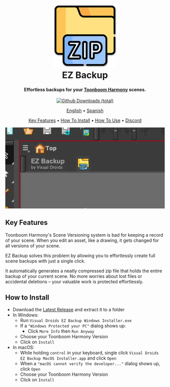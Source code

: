 <h1 align="center">
  <br>
  <a href="https://github.com/VisualDroids/EZ-Backup-for-Toonboom-Harmony/releases/latest"><img src="https://raw.githubusercontent.com/visualdroids/EZ-Backup-for-Toonboom-Harmony/master/design/docs/ezbackup.png" alt="Download EZ Backup" width="200"></a>
  <br>
  EZ Backup
  <br>
</h1>

<h4 align="center">Effortless backups for your <a href="https://www.toonboom.com/products/harmony" target="_blank">Toonboom Harmony</a> scenes.</h4>

<div align="center">

<p align="center">

[![Github Downloads (total)](https://img.shields.io/github/downloads/VisualDroids/EZ-Backup-for-Toonboom-Harmony/total)](https://)

</p>

<p align="center">
  <a href="#how-to-use">English</a>
   •
  <a href="./readme-spa.md">Spanish</a>
</p>
<p align="center">
  <a href="#key-features">Key Features</a>
   •
  <a href="#how-to-install">How To Install</a>
   •
  <a href="#how-to-use">How To Use</a>
   •
  <a href="#how-to-use">Discord</a>
  <!-- <a href="#download">Download</a> • -->
  <!-- <a href="#credits">Credits</a> • -->
  <!-- <a href="#related">Related</a> • -->
  <!-- <a href="#license">License</a> -->
</p>

![](design/docs/ezbackup.webp)

</div>

## Key Features

Toonboom Harmony's Scene Versioning system is bad for keeping a record of your scene. When you edit an asset, like a drawing, it gets changed for all versions of your scene.

EZ Backup solves this problem by allowing you to effortlessly create full scene backups with just a single click.

It automatically generates a neatly compressed zip file that holds the entire backup of your current scene. No more worries about lost files or accidental deletions – your valuable work is protected effortlessly.

## How to Install

- Download the [Latest Release](https://github.com/VisualDroids/EZ-Backup-for-Toonboom-Harmony/releases/latest) and extract it to a folder
- In Windows:
  - Run `Visual Droids EZ Backup Windows Installer.exe`
  - If a `"Windows Protected your PC"` dialog shows up:
    - Click `More Info` then `Run Anyway`
  - Choose your Toonboom Harmony Version
  - Click on `Install`
- In macOS:
  - While holding `control` in your keyboard, single click `Visual Droids EZ Backup MacOS Installer.app` and click `Open`
  - When a `"macOS cannot verify the developer..."` dialog shows up, click `Open`
  - Choose your Toonboom Harmony Version
  - Click on `Install`
